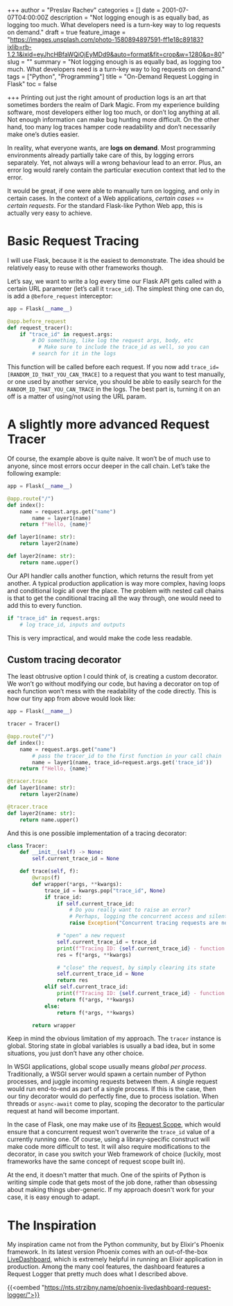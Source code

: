 +++
author = "Preslav Rachev"
categories = []
date = 2001-07-07T04:00:00Z
description = "Not logging enough is as equally bad, as logging too much. What developers need is a turn-key way to log requests on demand."
draft = true
feature_image = "https://images.unsplash.com/photo-1580894897591-ff1e18c89183?ixlib=rb-1.2.1&ixid=eyJhcHBfaWQiOjEyMDd9&auto=format&fit=crop&w=1280&q=80"
slug = ""
summary = "Not logging enough is as equally bad, as logging too much. What developers need is a turn-key way to log requests on demand."
tags = ["Python", "Programming"]
title = "On-Demand Request Logging in Flask"
toc = false

+++
Printing out just the right amount of production logs is an art that sometimes borders the realm of Dark Magic. From my experience building software, most developers either log too much, or don’t log anything at all. Not enough information can make bug hunting more difficult. On the other hand, too many log traces hamper code readability and don’t necessarily make one’s duties easier.

In reality, what everyone wants, are **logs on demand**. Most programming environments already partially take care of this, by logging errors separately. Yet, not always will a wrong behaviour lead to an error. Plus, an error log would rarely contain the particular execution context that led to the error.

It would be great, if one were able to manually turn on logging, and only in certain cases. In the context of a Web applications, _certain cases_ == _certain requests_. For the standard Flask-like Python Web app, this is actually very easy to achieve.

# Basic Request Tracing

I will use Flask, because it is the easiest to demonstrate. The idea should be relatively easy to reuse with other frameworks though.

Let’s say, we want to write a log every time our Flask API gets called with a certain URL parameter (let’s call it `trace_id`). The simplest thing one can do, is add a `@before_request` interceptor:

```python
app = Flask(__name__)

@app.before_request
def request_tracer():
    if "trace_id" in request.args:
        # DO something, like log the request args, body, etc
	      # Make sure to include the trace_id as well, so you can
        # search for it in the logs
```

This function will be called before each request. If you now add `trace_id=[RANDOM_ID_THAT_YOU_CAN_TRACE]` to a request that you want to test manually, or one used by another service, you should be able to easily search for the `RANDOM_ID_THAT_YOU_CAN_TRACE` in the logs. The best part is, turning it on an off is a matter of using/not using the URL param.

# A slightly more advanced Request Tracer

Of course, the example above is quite naive. It won’t be of much use to anyone, since most errors occur deeper in the call chain. Let’s take the following example:

```python
app = Flask(__name__)

@app.route("/")
def index():
    name = request.args.get("name")
		name = layer1(name)
    return f"Hello, {name}"

def layer1(name: str):
    return layer2(name)

def layer2(name: str):
    return name.upper()
```

Our API handler calls another function, which returns the result from yet another. A typical production application is way more complex, having loops and conditional logic all over the place. The problem with nested call chains is that to get the conditional tracing all the way through, one would need to add this to every function.

```python
if "trace_id" in request.args:
	# log trace_id, inputs and outputs
```

This is very impractical, and would make the code less readable.

## Custom tracing decorator

The least obtrusive option I could think of, is creating a custom decorator. We won’t go without modifying our code, but having a decorator on top of each function won’t mess with the readability of the code directly. This is how our tiny app from above would look like:

```python
app = Flask(__name__)

tracer = Tracer()

@app.route("/")
def index():
    name = request.args.get("name")
		# pass the tracer_id to the first function in your call chain
		name = layer1(name, trace_id=request.args.get('trace_id'))
    return f"Hello, {name}"

@tracer.trace
def layer1(name: str):
    return layer2(name)

@tracer.trace
def layer2(name: str):
    return name.upper()
```

And this is one possible implementation of a tracing decorator:

```python
class Tracer:
    def __init__(self) -> None:
        self.current_trace_id = None

    def trace(self, f):
        @wraps(f)
        def wrapper(*args, **kwargs):
            trace_id = kwargs.pop("trace_id", None)
            if trace_id:
                if self.current_trace_id:
                    # Do you really want to raise an error?
                    # Perhaps, logging the concurrent access and silently moving on is better.
                    raise Exception("Concurrent tracing requests are not allowed!")

                # "open" a new request
                self.current_trace_id = trace_id
                print(f"Tracing ID: {self.current_trace_id} - function call: {__name__}.{f.__name__} - Arguments: {args}")
                res = f(*args, **kwargs)

                # "close" the request, by simply clearing its state
                self.current_trace_id = None
                return res
            elif self.current_trace_id:
                print(f"Tracing ID: {self.current_trace_id} - function call: {__name__}.{f.__name__} - Arguments: {args}")
                return f(*args, **kwargs)
            else:
                return f(*args, **kwargs)

        return wrapper
```

Keep in mind the obvious limitation of my approach. The `tracer` instance is global. Storing state in global variables is usually a bad idea, but in some situations, you just don’t have any other choice.

In WSGI applications, global scope usually means _global per process_. Traditionally, a WSGI server would spawn a certain number of Python processes, and juggle incoming requests between them. A single request would run end-to-end as part of a single process. If this is the case, then our tiny decorator would do perfectly fine, due to process isolation. When threads or `async-await` come to play, scoping the decorator to the particular request at hand will become important.

In the case of Flask, one may make use of its [Request Scope](https://flask.palletsprojects.com/en/1.1.x/reqcontext/), which would ensure that a concurrent request won't overwrite the `trace_id` value of a currently running one. Of course, using a library-specific construct will make code more difficult to test. It will also require modifications to the decorator, in case you switch your Web framework of choice (luckily, most frameworks have the same concept of request scope built in).

At the end, it doesn't matter that much. One of the spirits of Python is writing simple code that gets most of the job done, rather than obsessing about making things uber-generic. If my approach doesn't work for your case, it is easy enough to adapt.

# The Inspiration

My inspiration came not from the Python community, but by Elixir's Phoenix framework. In its latest version Phoenix comes with an out-of-the-box [LiveDashboard](https://hexdocs.pm/phoenix_live_dashboard/Phoenix.LiveDashboard.html), which is extremely helpful in running an Elixir application in production. Among the many cool features, the dashboard features a Request Logger that pretty much does what I described above.

{{<oembed "https://nts.strzibny.name/phoenix-livedashboard-request-logger/">}}